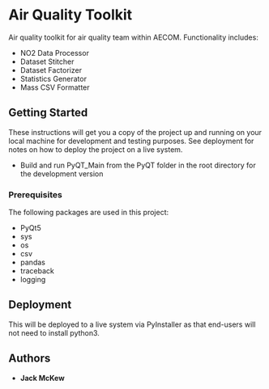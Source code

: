 # Air Quality Toolkit

Air quality toolkit for air quality team within AECOM. Functionality includes:

* NO2 Data Processor
* Dataset Stitcher
* Dataset Factorizer
* Statistics Generator
* Mass CSV Formatter

## Getting Started

These instructions will get you a copy of the project up and running on your local machine for development and testing purposes. See deployment for notes on how to deploy the project on a live system.

* Build and run PyQT_Main from the PyQT folder in the root directory for the development version

### Prerequisites

The following packages are used in this project:

* PyQt5
* sys
* os
* csv
* pandas
* traceback
* logging

## Deployment

This will be deployed to a live system via PyInstaller as that end-users will not need to install python3.

## Authors

* **Jack McKew**


